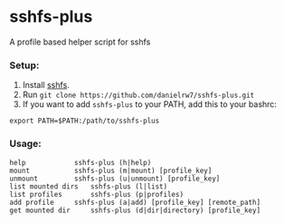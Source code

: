 # sshfs-plus

A profile based helper script for sshfs

### Setup:
1. Install [sshfs](https://github.com/libfuse/sshfs).
2. Run `git clone https://github.com/danielrw7/sshfs-plus.git`
3. If you want to add `sshfs-plus` to your PATH, add this to your bashrc:
```
export PATH=$PATH:/path/to/sshfs-plus
```

### Usage:

```
help			sshfs-plus (h|help)
mount			sshfs-plus (m|mount) [profile_key]
unmount			sshfs-plus (u|unmount) [profile_key]
list mounted dirs	sshfs-plus (l|list)
list profiles		sshfs-plus (p|profiles)
add profile		sshfs-plus (a|add) [profile_key] [remote_path]
get mounted dir		sshfs-plus (d|dir|directory) [profile_key]
```
